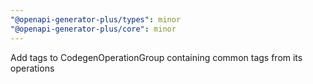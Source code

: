 ```yaml
---
"@openapi-generator-plus/types": minor
"@openapi-generator-plus/core": minor
---
```


Add tags to CodegenOperationGroup containing common tags from its operations
